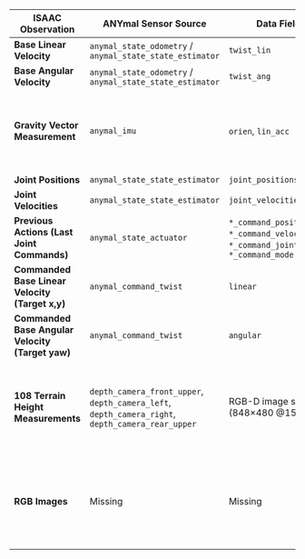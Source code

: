 | **ISAAC Observation**                             | **ANYmal Sensor Source**                                                                         | **Data Fields**                                                                        | **Type of Match**    |
| ------------------------------------------------- | ------------------------------------------------------------------------------------------------ | -------------------------------------------------------------------------------------- | ------------- |
| **Base Linear Velocity**                          | `anymal_state_odometry` / `anymal_state_state_estimator`                                         | `twist_lin`                                                                            | Direct        |
| **Base Angular Velocity**                         | `anymal_state_odometry` / `anymal_state_state_estimator`                                         | `twist_ang`                                                                            | Direct        |
| **Gravity Vector Measurement**                    | `anymal_imu`                                                                                     | `orien`, `lin_acc`                                                                     | Derivable (Not direcrtly available via Boxi's sensors either)     |
| **Joint Positions**                               | `anymal_state_state_estimator`                                                                   | `joint_positions`                                                                      | Direct        |
| **Joint Velocities**                              | `anymal_state_state_estimator`                                                                   | `joint_velocities`                                                                     | Direct        |
| **Previous Actions (Last Joint Commands)**        | `anymal_state_actuator`                                                                          | `*_command_position`, `*_command_velocity`, `*_command_joint_torque`, `*_command_mode` | Direct        |
| **Commanded Base Linear Velocity (Target x,y)**   | `anymal_command_twist`                                                                           | `linear`                                                                               | Direct        |
| **Commanded Base Angular Velocity (Target yaw)**  | `anymal_command_twist`                                                                           | `angular`                                                                              | Direct        |
| **108 Terrain Height Measurements**               | `depth_camera_front_upper`, `depth_camera_left`, `depth_camera_right`, `depth_camera_rear_upper` | RGB-D image streams (848×480 @15 Hz)                                                   | Derivable. But as discussed we don't have the proprietary algorithm to do so.     |
|**RGB Images** | Missing | Missing | None. RGB images available through Boxi Alphasense RGB sensors